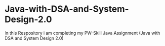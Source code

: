 # Java-with-DSA-and-System-Design-2.0
In this Respository i am completing my PW-Skill Java Assignment (Java with DSA and System Design 2.0)
